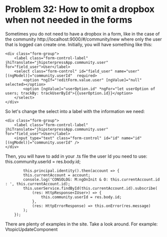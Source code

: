 # Problem 32: How to omit a dropbox when not needed in the forms


Sometimes you do not need to have a dropbox in a form, like in the case of the community http://localhost:9000/#/community/new 
where only the user that is logged can create one. Initially, you will have something like this:

    <div class="form-group">
        <label class="form-control-label" jhiTranslate="jhipsterpressApp.community.user" for="field_user">User</label>
        <select class="form-control" id="field_user" name="user" [(ngModel)]="community.userId"  required>
            <option *ngIf="!editForm.value.user" [ngValue]="null" selected></option>
            <option [ngValue]="userOption.id" *ngFor="let userOption of users; trackBy: trackUserById">{{userOption.id}}</option>
        </select>
    </div>

So let's change the select into a label with the information we need:

    <div class="form-group">
        <label class="form-control-label" jhiTranslate="jhipsterpressApp.community.user" for="field_user">User</label>
        <input type="text" class="form-control" id="id" name="id" [(ngModel)]="community.userId" />
    </div>

Then, you will have to add in your .ts file the user Id you need to use: this.community.userId = res.body.id;

            this.principal.identity().then(account => {
            this.currentAccount = account;
            console.log('CONSOLOG: M:ngOnInit & O: this.currentAccount.id : ', this.currentAccount.id);
            this.userService.findById(this.currentAccount.id).subscribe(
                (res: HttpResponse<IUser>) => {
                    this.community.userId = res.body.id;
                },
                (res: HttpErrorResponse) => this.onError(res.message)
            );
        });

There are plenty of examples in the site. Take a look around. For example: VtopicUpdateComponent
        
